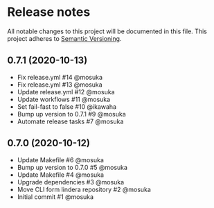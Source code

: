 # Release notes
All notable changes to this project will be documented in this file.
This project adheres to [Semantic Versioning](http://semver.org/).

## 0.7.1 (2020-10-13)
- Fix release.yml #14 @mosuka
- Fix release.yml #13 @mosuka
- Update release.yml #12 @mosuka
- Update workflows #11 @mosuka
- Set fail-fast to false #10 @ikawaha
- Bump up version to 0.7.1 #9 @mosuka
- Automate release tasks #7 @mosuka 

## 0.7.0 (2020-10-12)
- Update Makefile #6 @mosuka
- Bump up version to 0.7.0 #5 @mosuka
- Update Makefile #4 @mosuka
- Upgrade dependencies #3 @mosuka
- Move CLI form lindera repository #2 @mosuka
- Initial commit #1 @mosuka
